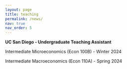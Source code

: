 ```yaml
---
layout: page
title: teaching
permalink: /news/
nav: true
nav_order: 5
---
```

<p><b>UC San Diego - Undergraduate Teaching Assistant </b></p>
Intermediate Microeconomics (Econ 100B) - Winter 2024

Intermediate Macroeconomics (Econ 110A) - Spring 2024
